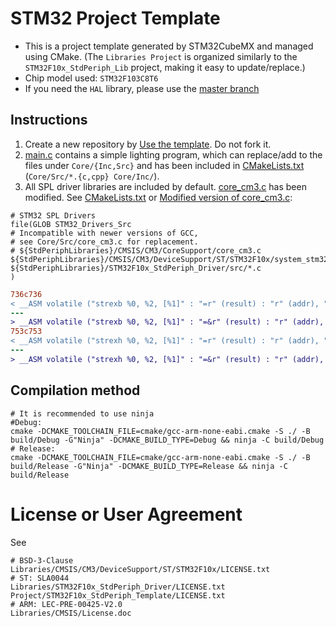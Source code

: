 # STM32 Project Template

- This is a project template generated by STM32CubeMX and managed using CMake. (The `Libraries Project` is organized similarly to the `STM32F10x_StdPeriph_Lib` project, making it easy to update/replace.)
- Chip model used: `STM32F103C8T6`
- If you need the `HAL` library, please use the [master branch](https://github.com/5kind/STM32ProjectTemplate)

## Instructions

1. Create a new repository by [Use the template](https://github.com/new?template_name=STM32ProjectTemplate&template_owner=5kind). Do not fork it.
2. [main.c](Core/Src/main.c) contains a simple lighting program, which can replace/add to the files under `Core/{Inc,Src}` and has been included in [CMakeLists.txt](cmake/stm32cubemx/CMakeLists.txt) (`Core/Src/*.{c,cpp} Core/Inc/`).
3. All SPL driver libraries are included by default. [core_cm3.c](Libraries/CMSIS/CM3/CoreSupport/core_cm3.c) has been modified. See [CMakeLists.txt](cmake/stm32cubemx/CMakeLists.txt) or [Modified version of core_cm3.c](Core/Src/core_cm3.c):
```
# STM32 SPL Drivers
file(GLOB STM32_Drivers_Src
# Incompatible with newer versions of GCC,
# see Core/Src/core_cm3.c for replacement.
# ${StdPeriphLibraries}/CMSIS/CM3/CoreSupport/core_cm3.c
${StdPeriphLibraries}/CMSIS/CM3/DeviceSupport/ST/STM32F10x/system_stm32f10x.c 
${StdPeriphLibraries}/STM32F10x_StdPeriph_Driver/src/*.c
)
```
```diff Libraries/CMSIS/CM3/CoreSupport/core_cm3.c Core/Src/core_cm3.c
736c736
< __ASM volatile ("strexb %0, %2, [%1]" : "=r" (result) : "r" (addr), "r" (value) );
---
> __ASM volatile ("strexb %0, %2, [%1]" : "=&r" (result) : "r" (addr), "r" (value) );
753c753
< __ASM volatile ("strexh %0, %2, [%1]" : "=r" (result) : "r" (addr), "r" (value) );
---
> __ASM volatile ("strexh %0, %2, [%1]" : "=&r" (result) : "r" (addr), "r" (value) );
```


## Compilation method

```
# It is recommended to use ninja
#Debug:
cmake -DCMAKE_TOOLCHAIN_FILE=cmake/gcc-arm-none-eabi.cmake -S ./ -B build/Debug -G"Ninja" -DCMAKE_BUILD_TYPE=Debug && ninja -C build/Debug
# Release:
cmake -DCMAKE_TOOLCHAIN_FILE=cmake/gcc-arm-none-eabi.cmake -S ./ -B build/Release -G"Ninja" -DCMAKE_BUILD_TYPE=Release && ninja -C build/Release
```

# License or User Agreement
See
```
# BSD-3-Clause
Libraries/CMSIS/CM3/DeviceSupport/ST/STM32F10x/LICENSE.txt
# ST: SLA0044
Libraries/STM32F10x_StdPeriph_Driver/LICENSE.txt
Project/STM32F10x_StdPeriph_Template/LICENSE.txt
# ARM: LEC-PRE-00425-V2.0
Libraries/CMSIS/License.doc
```